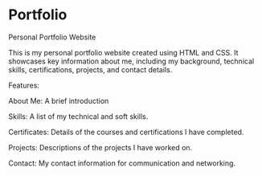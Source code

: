 # Portfolio
Personal Portfolio Website

This is my personal portfolio website created using HTML and CSS. It showcases key information about me, including my background, technical skills, certifications, projects, and contact details.

Features:

About Me: A brief introduction 

Skills: A list of my technical and soft skills.

Certificates: Details of the courses and certifications I have completed.

Projects: Descriptions of the projects I have worked on.

Contact: My contact information for communication and networking.
